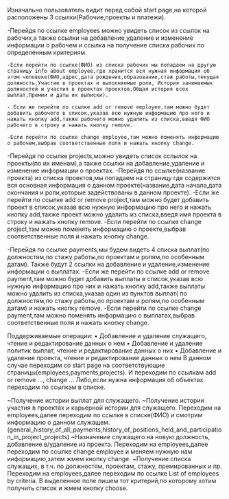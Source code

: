 Изначально пользователь видит перед собой start page,на которой расположены 3 ссылки(Рабочие,проекты и платежи). 

-Перейдя по ссылке employees можно увидеть список из ссылок на рабочих,а также ссылки на добавление,удаление и изменение информации о рабочем и ссылка на получение списка рабочих по определенным критериям.

	-Если перейти по ссылке(ФИО) из списка рабочих мы попадаем на другую страницу info about employee,где хранится вся нужная информация об этом человеке(ФИО,адрес,дата рождения,образование,стаж работы,текущая должность,Участие в проектах и выполняемые роли, История занимаемых должностей и участия в проектах проектов,Общая история всех выплат,Премии и даты их выписки).
	
	-.Если же перейти по ссылке add or remove employee,там можно будет добавить рабочего в список,указав всю нужную информацию про него и нажать кнопку add,также рабочего можно удалить из списка,введя ФИО рабочего в строку и нажать кнопку remove.
	
	-Если перейти по ссылке change employee,там можно поменять информацию о рабочем,выбрав соответственные поля и нажать кнопку change.
	

-Перейдя по ссылке projects,можно увидеть список сслылок на проекты(по их именам),а также ссылки на добавление,удаление и изменение информации о проектах.
	-Перейдя по ссылке(название проекта) из списка проектов,мы попадаем на страницу где содержится вся основная информация о данном проекте(название,дата начала,дата окончания и роли,которые задействованы в данном проекте).
	-Если же перейти по ссылке add or remove project,там можно будет добавить проект в список,указав всю нужную информацию про него и нажать кнопку add,также проект можно удалить из списка,введя имя  проекта в строку и нажать кнопку remove.
	-Если перейти по ссылке change project,там можно поменять информацию о проекте,выбрав соответственные поля и нажать кнопку change.

-Перейдя по ссылке payments,мы будем видеть 4 списка выплат(по должностям,по стажу работы,по проектам и ролям,по особенным датам). Также будут 2 ссылки на добавление и удаление,изменение информации о выплатах.
	-Если же перейти по ссылке add or remove payment,там можно будет добавить выплаты в список,указав всю нужную информацию про них и нажать кнопку add,также выплаты можно удалить из списка,указав один из пунктов выплат( по должностям,по стажу работы,по проектам и ролям,по особенным датам) и нажать кнопку remove.
	-Если перейти по ссылке change payment,там можно поменять информацию о выплатах,выбрав соответственные поля и нажать кнопку change.


Поддерживаемые операции:
    • Добавление и удаление служащего, чтение и редактирование данных о нем
    • Добавление и удаление политик выплат, чтение и редактирование данных о них
    • Добавление и удаление проекта, чтение и редактирование данных о нем
В данном случае переходим со start page на соответствующие страницы(employees,payments,projects). И переходим по ссылкам add or remove …, change … Либо,если нужна информация об объектах переходим по ссылкам в списке.


~Получение истории выплат для служащего. 
~Получение истории участия в проектах и карьерной истории для служащего.
Переходим на employees,далее переходим по ссылке в списке(ФИО) и смотрим информацию о данном служащем.(general_history_of_all_payments,history_of_positions_held_and_participation_in_project_projects)
~Назначение служащего на новую должность, добавление в/удаление из проекта. Переходим на employees,далее переходим по ссылке change employee и меняем нужную нам информацию,затем жмем кнопку change.
~Получение списка служащих, в т.ч. по должностям, проектам, стажу, премированных и пр.
Переходим на employees,далее переходим по ссылке List of employees by criteria. В выделенное поле пишем тот критерий,по которому хотим получить список и жмем кнопку choose.
